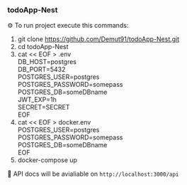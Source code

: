 ### todoApp-Nest

⚙️ To run project execute this commands:

1. git clone https://github.com/Demut91/todoApp-Nest.git
2. cd todoApp-Nest
3. cat << EOF > .env  
DB_HOST=postgres  
DB_PORT=5432  
POSTGRES_USER=postgres  
POSTGRES_PASSWORD=somepass  
POSTGRES_DB=someDBname  
JWT_EXP=1h  
SECRET=SECRET  
EOF  
4. cat << EOF > docker.env  
POSTGRES_USER=postgres  
POSTGRES_PASSWORD=somepass  
POSTGRES_DB=someDBname   
EOF  
5. docker-compose up

🚀 API docs will be avialiable on `http://localhost:3000/api`
